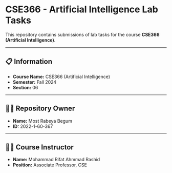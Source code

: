 # CSE366 - Artificial Intelligence Lab Tasks

This repository contains submissions of lab tasks for the course **CSE366 (Artificial Intelligence)**.

---

## 📋 Information
- **Course Name:** CSE366 (Artificial Intelligence)  
- **Semester:** Fall 2024  
- **Section:** 06  

---

## 🧑‍💻 Repository Owner
- **Name:** Most Rabeya Begum  
- **ID:** 2022-1-60-367  

---

## 👨‍🏫 Course Instructor
- **Name:** Mohammad Rifat Ahmmad Rashid  
- **Position:** Associate Professor, CSE  
